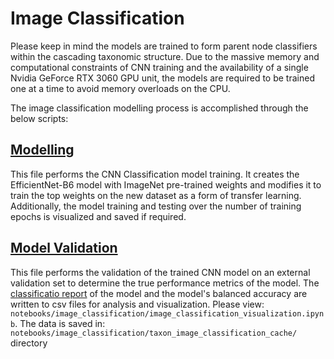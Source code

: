 # Image Classification

Please keep in mind the models are trained to form parent node classifiers within the cascading taxonomic structure. 
Due to the massive memory and computational constraints of CNN training and the availability of a single Nvidia GeForce RTX 3060 GPU unit, 
the models are required to be trained one at a time to avoid memory overloads on the CPU. 

The image classification modelling process is accomplished through the below scripts:

## [Modelling](../../src/models/image/modelling.md)
This file performs the CNN Classification model training. It creates the EfficientNet-B6 model with ImageNet pre-trained weights and 
modifies it to train the top weights on the new dataset as a form of transfer learning.
Additionally, the model training and testing over the number of training epochs is visualized and saved if required.

## [Model Validation](../../src/models/image/validation.md)
This file performs the validation of the trained CNN model on an external validation set to determine the true performance metrics of the model. 
The [classificatio report](https://scikit-learn.org/stable/modules/generated/sklearn.metrics.classification_report.html) of the model and the 
model's balanced accuracy are written to csv files for analysis and visualization. 
Please view: `notebooks/image_classification/image_classification_visualization.ipynb`. 
The data is saved in: `notebooks/image_classification/taxon_image_classification_cache/` directory
